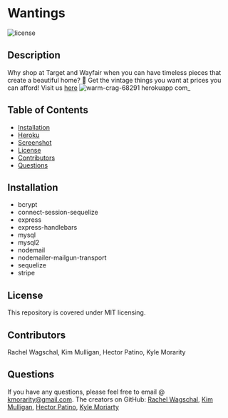 # Wantings
  ![license](https://img.shields.io/badge/License-MIT-brightgreen.svg)
  ## Description
   Why shop at Target and Wayfair when you can have timeless pieces that create a beautiful home? 🦄 Get the vintage things you want at prices you can afford!
   Visit us [here](https://warm-crag-68291.herokuapp.com/)
  ![warm-crag-68291 herokuapp com_](https://user-images.githubusercontent.com/67935542/100580624-22cb4a80-329b-11eb-81d6-08f81ce2627c.png)
  ## Table of Contents
  - [Installation](#Installation)
  - [Heroku](#Heroku)
  - [Screenshot](#Screenshot)
  - [License](#License)
  - [Contributors](#Contributors)
  - [Questions](#Questions)
  ## Installation
   * bcrypt
   * connect-session-sequelize
   * express
   * express-handlebars
   * mysql
   * mysql2
   * nodemail
   * nodemailer-mailgun-transport
   * sequelize
   * stripe
  ## License
  This repository is covered under MIT licensing.
  ## Contributors
  Rachel Wagschal, Kim Mulligan, Hector Patino, Kyle Morarity 
  ## Questions
  If you have any questions, please feel free to email @ kmorarity@gmail.com.
  The creators on GitHub: [Rachel Wagschal](https://github.com/rawagschal), [Kim Mulligan](https://github.com/Kimmulligan), [Hector Patino](https://github.com/patinoman), [Kyle Moriarty](https://github.com/km4891) 
